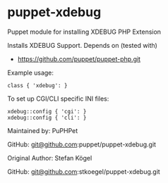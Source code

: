 puppet-xdebug
=============

Puppet module for installing XDEBUG PHP Extension

Installs XDEBUG Support.
Depends on (tested with)
 - https://github.com/puppet/puppet-php.git

Example usage:

    class { 'xdebug': }

To set up CGI/CLI specific INI files:

    xdebug::config { 'cgi': }
    xdebug::config { 'cli': }

Maintained by: PuPHPet

GitHub: git@github.com:puppet/puppet-xdebug.git

Original Author: Stefan Kögel

GitHub: git@github.com:stkoegel/puppet-xdebug.git

